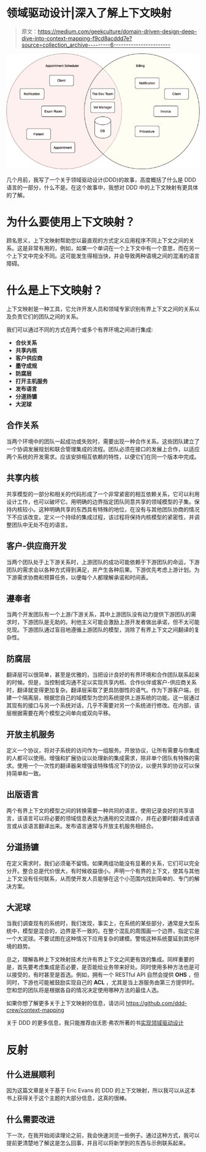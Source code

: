 # 领域驱动设计|深入了解上下文映射

> 原文：<https://medium.com/geekculture/domain-driven-design-deep-dive-into-context-mapping-f9cd8acddd7e?source=collection_archive---------6----------------------->

![](img/b16572142862eb756b69c16e47bb6180.png)

几个月前，我写了一个关于领域驱动设计(DDD)的故事，高度概括了什么是 DDD 语言的一部分，什么不是。在这个故事中，我想对 DDD 中的上下文映射有更具体的了解。

# 为什么要使用上下文映射？

顾名思义，上下文映射帮助您以最直观的方式定义应用程序不同上下文之间的关系。这是非常有用的，例如，如果一个单词在一个上下文中有一个意思，而在另一个上下文中完全不同。这可能发生得相当快，并会导致两种语境之间的混淆的语言障碍。

# 什么是上下文映射？

上下文映射是一种工具，它允许开发人员和领域专家识别有界上下文之间的关系以及负责它们的团队之间的关系。

我们可以通过不同的方式在两个或多个有界环境之间进行集成:

*   **合伙关系**
*   **共享内核**
*   **客户供应商**
*   **墨守成规**
*   **防腐层**
*   **打开主机服务**
*   **发布语言**
*   **分道扬镳**
*   **大泥球**

## 合作关系

当两个环境中的团队一起成功或失败时，需要出现一种合作关系。这些团队建立了一个协调发展规划和联合管理集成的流程。团队必须在接口的发展上合作，以适应两个系统的开发需求。应该安排相互依赖的特性，以便它们在同一个版本中完成。

## 共享内核

共享模型的一部分和相关的代码形成了一个非常紧密的相互依赖关系，它可以利用设计工作，也可以破坏它。用明确的边界指定团队同意共享的领域模型的子集。保持内核较小。这种明确共享的东西具有特殊的地位，在没有与其他团队协商的情况下不应该改变。定义一个持续的集成过程，该过程将保持内核模型的紧密性，并调整团队中无处不在的语言。

## 客户-供应商开发

当两个团队处于上下游关系时，上游团队的成功可能依赖于下游团队的命运，下游团队的需求会以各种方式得到满足，并产生各种后果。下游优先考虑上游计划。为下游需求协商和预算任务，以便每个人都理解承诺和时间表。

## 遵奉者

当两个开发团队有一个上游/下游关系，其中上游团队没有动力提供下游团队的需求时，下游团队是无助的。利他主义可能会激励上游开发者做出承诺，但不太可能兑现。下游团队通过盲目地遵循上游团队的模型，消除了有界上下文之间翻译的复杂性。

## 防腐层

翻译层可以很简单，甚至是优雅的，当把设计良好的有界环境和合作团队联系起来的时候。但是，当控制或沟通不足以实现共享内核、合作伙伴或客户-供应商关系时，翻译就变得更加复杂。翻译层采取了更具防御性的语气。作为下游客户端，创建一个隔离层，根据您自己的域模型为您的系统提供上游系统的功能。这一层通过其现有的接口与另一个系统对话，几乎不需要对另一个系统进行修改。在内部，该层根据需要在两个模型之间单向或双向平移。

## 开放主机服务

定义一个协议，将对子系统的访问作为一组服务。开放协议，让所有需要与你集成的人都可以使用。增强和扩展协议以处理新的集成需求，除非单个团队有特殊的需求。使用一个一次性的翻译器来增强该特殊情况下的协议，以便共享的协议可以保持简单和一致。

## 出版语言

两个有界上下文的模型之间的转换需要一种共同的语言。使用记录良好的共享语言，该语言可以将必要的领域信息表达为通用的交流媒介，并在必要时翻译成该语言或从该语言翻译出来。发布语言通常与开放主机服务相结合。

## 分道扬镳

在定义需求时，我们必须毫不留情。如果两组功能没有显著的关系，它们可以完全分开。整合总是代价很大，有时候收益很小。声明一个有界的上下文，使其与其他上下文没有任何联系，从而使开发人员能够在这个小范围内找到简单的、专门的解决方案。

## 大泥球

当我们调查现有的系统时，我们发现，事实上，在系统的某些部分，通常是大型系统中，模型是混合的，边界是不一致的。在整个混乱的周围画一个边界，指定它是一个大泥球。不要试图在这种情况下应用复杂的建模。警惕这种系统蔓延到其他环境的趋势。

总之，理解各种上下文映射技术允许有界上下文之间更有效的集成。同样重要的是，首先要考虑集成是否必要，是否能给业务带来好处。同时使用多种方法也是可以接受的，有时甚至是首选。例如，拥有一个 RESTful API 自然会提供 **OHS** ，但同时，下游也可能被鼓励实现自己的 **ACL** ，尤其是当上游服务由第三方提供时。您和您的团队将是根据各自的情况决定使用哪种方法的最佳人选。

如果你想了解更多关于上下文映射的信息，请访问 https://github.com/ddd-crew/context-mapping

关于 DDD 的更多信息，我只能推荐由沃恩·弗农所著的书[实现领域驱动设计](https://www.amazon.de/Implementing-Domain-Driven-Design-Vaughn-Vernon/dp/0321834577)

# 反射

## 什么进展顺利

因为这篇文章是关于基于 Eric Evans 的 DDD 的上下文映射，所以我可以从这本书上获得关于这个主题的大部分信息，这真的很棒。

## 什么需要改进

下一次，在我开始阅读理论之前，我会快速浏览一些例子。通过这种方式，我可以提前更清楚地了解这是怎么回事，并且可以将新学到的东西与示例联系起来。